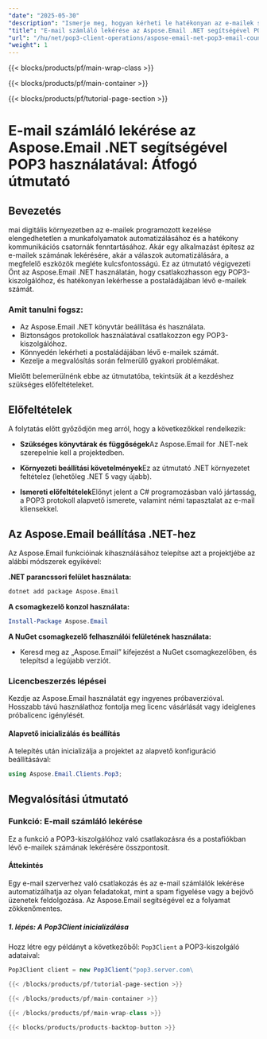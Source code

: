 ```yaml
---
"date": "2025-05-30"
"description": "Ismerje meg, hogyan kérheti le hatékonyan az e-mailek számát az Aspose.Email for .NET és a POP3 protokoll használatával. Automatizálja a munkafolyamatokat és egyszerűsítse az e-mail-kezelést."
"title": "E-mail számláló lekérése az Aspose.Email .NET segítségével POP3 használatával – Átfogó útmutató"
"url": "/hu/net/pop3-client-operations/aspose-email-net-pop3-email-count-retrieval/"
"weight": 1
---
```


{{< blocks/products/pf/main-wrap-class >}}

{{< blocks/products/pf/main-container >}}

{{< blocks/products/pf/tutorial-page-section >}}
# E-mail számláló lekérése az Aspose.Email .NET segítségével POP3 használatával: Átfogó útmutató

## Bevezetés

mai digitális környezetben az e-mailek programozott kezelése elengedhetetlen a munkafolyamatok automatizálásához és a hatékony kommunikációs csatornák fenntartásához. Akár egy alkalmazást építesz az e-mailek számának lekérésére, akár a válaszok automatizálására, a megfelelő eszközök megléte kulcsfontosságú. Ez az útmutató végigvezeti Önt az Aspose.Email .NET használatán, hogy csatlakozhasson egy POP3-kiszolgálóhoz, és hatékonyan lekérhesse a postaládájában lévő e-mailek számát.

### Amit tanulni fogsz:
- Az Aspose.Email .NET könyvtár beállítása és használata.
- Biztonságos protokollok használatával csatlakozzon egy POP3-kiszolgálóhoz.
- Könnyedén lekérheti a postaládájában lévő e-mailek számát.
- Kezelje a megvalósítás során felmerülő gyakori problémákat.

Mielőtt belemerülnénk ebbe az útmutatóba, tekintsük át a kezdéshez szükséges előfeltételeket.

## Előfeltételek

A folytatás előtt győződjön meg arról, hogy a következőkkel rendelkezik:

- **Szükséges könyvtárak és függőségek**Az Aspose.Email for .NET-nek szerepelnie kell a projektedben.
  
- **Környezeti beállítási követelmények**Ez az útmutató .NET környezetet feltételez (lehetőleg .NET 5 vagy újabb).
  
- **Ismereti előfeltételek**Előnyt jelent a C# programozásban való jártasság, a POP3 protokoll alapvető ismerete, valamint némi tapasztalat az e-mail kliensekkel.

## Az Aspose.Email beállítása .NET-hez

Az Aspose.Email funkcióinak kihasználásához telepítse azt a projektjébe az alábbi módszerek egyikével:

**.NET parancssori felület használata:**
```bash
dotnet add package Aspose.Email
```

**A csomagkezelő konzol használata:**
```powershell
Install-Package Aspose.Email
```

**A NuGet csomagkezelő felhasználói felületének használata:**
- Keresd meg az „Aspose.Email” kifejezést a NuGet csomagkezelőben, és telepítsd a legújabb verziót.

### Licencbeszerzés lépései

Kezdje az Aspose.Email használatát egy ingyenes próbaverzióval. Hosszabb távú használathoz fontolja meg licenc vásárlását vagy ideiglenes próbalicenc igénylését.

#### Alapvető inicializálás és beállítás

A telepítés után inicializálja a projektet az alapvető konfiguráció beállításával:
```csharp
using Aspose.Email.Clients.Pop3;
```

## Megvalósítási útmutató

### Funkció: E-mail számláló lekérése

Ez a funkció a POP3-kiszolgálóhoz való csatlakozásra és a postafiókban lévő e-mailek számának lekérésére összpontosít.

#### Áttekintés

Egy e-mail szerverhez való csatlakozás és az e-mail számlálók lekérése automatizálhatja az olyan feladatokat, mint a spam figyelése vagy a bejövő üzenetek feldolgozása. Az Aspose.Email segítségével ez a folyamat zökkenőmentes.

##### 1. lépés: A Pop3Client inicializálása
Hozz létre egy példányt a következőből: `Pop3Client` a POP3-kiszolgáló adataival:
```csharp
Pop3Client client = new Pop3Client("pop3.server.com\

{{< /blocks/products/pf/tutorial-page-section >}}

{{< /blocks/products/pf/main-container >}}

{{< /blocks/products/pf/main-wrap-class >}}

{{< blocks/products/products-backtop-button >}}